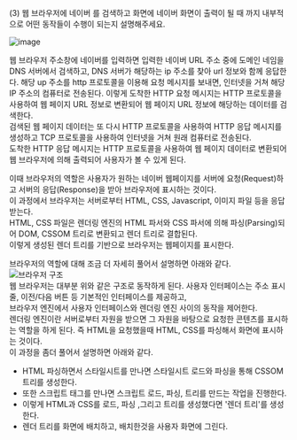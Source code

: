 
(3) 웹 브라우저에 네이버 를 검색하고 화면에 네이버 화면이 출력이 될 때 까지 내부적으로 어떤 동작들이 수행이 되는지 설명해주세요.  
  
![image](https://user-images.githubusercontent.com/19258565/192173186-74723743-4a19-4ddd-aaaa-98e61b447ea7.png)

웹 브라우저 주소창에 네이버를 입력하면 입력한 네이버 URL 주소 중에 도메인 네임을 DNS 서버에서 검색하고, DNS 서버가 해당하는 ip 주소를 찾아 url 정보와 함께 응답한다.
해당 up 주소를 http 프로토콜을 이용해 요청 메시지를 보내면, 인터넷을 거쳐 해당 IP 주소의 컴퓨터로 전송된다.
이렇게 도착한 HTTP 요청 메시지는 HTTP 프로토콜을 사용하여 웹 페이지 URL 정보로 변환되어 웹 페이지 URL 정보에 해당하는 데이터를 검색한다.  
검색된 웹 페이지 데이터는 또 다시 HTTP 프로토콜을 사용하여 HTTP 응답 메시지를 생성하고 TCP 프로토콜을 사용하여 인터넷을 거쳐 원래 컴퓨터로 전송된다.  
도착한 HTTP 응답 메시지는 HTTP 프로토콜을 사용하여 웹 페이지 데이터로 변환되어 웹 브라우저에 의해 출력되어 사용자가 볼 수 있게 된다.  

이때 브라우저의 역할은 사용자가 원하는 네이버 웹페이지를 서버에 요청(Request)하고 서버의 응답(Response)을 받아 브라우저에 표시하는 것이다.  
이 과정에서 브라우저는 서버로부터 HTML, CSS, Javascript, 이미지 파일 등을 응답받는다.  
HTML, CSS 파일은 렌더링 엔진의 HTML 파서와 CSS 파서에 의해 파싱(Parsing)되어 DOM, CSSOM 트리로 변환되고 렌더 트리로 결합된다.  
이렇게 생성된 렌더 트리를 기반으로 브라우저는 웹페이지를 표시한다.  


브라우저의 역할에 대해 조금 더 자세히 풀어서 설명하면 아래와 같다.  
![브라우저 구조](https://user-images.githubusercontent.com/19258565/192172484-436efcfa-4841-4c90-abfc-d9130c858df5.png)  
웹 브라우저는 대부분 위와 같은 구조로 동작하게 된다.
사용자 인터페이스는 주소 표시줄, 이전/다음 버튼 등 기본적인 인터페이스를 제공하고,  
브라우저 엔진에서 사용자 인터페이스와 렌더링 엔진 사이의 동작을 제어한다.  
렌더링 엔진이란 서버로부터 자원을 받으면 그 자원을 바탕으로 요청한 콘텐츠를 표시하는 역할을 하게 된다. 즉 HTML을 요청했을때 HTML, CSS를 파싱해서 화면에 표시하는 것이다.   
이 과정을 좀더 풀어서 설명하면 아래와 같다.  
- HTML 파싱하면서 스타일시트를 만나면 스타일시트 로드와 파싱을 통해 CSSOM 트리를 생성한다.  
- 또한 스크립트 태그를 만나면 스크립트 로드, 파싱, 트리를 만드는 작업을 진행한다.  
- 이렇게 HTML과 CSS를 로드, 파싱 ,그리고 트리를 생성했다면 '렌더 트리'를 생성한다.  
- 렌더 트리를 화면에 배치하고, 배치한것을 사용자 화면에 그린다.  

